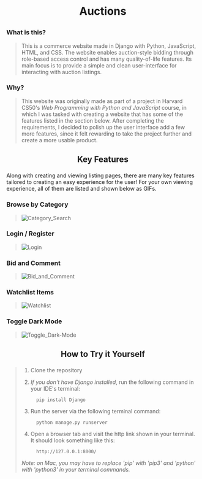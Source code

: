 # <p align="center">Auctions</p>

### What is this?
> This is a commerce website made in Django with Python, JavaScript, HTML, and CSS. The website enables auction-style bidding through role-based access control and has many quality-of-life features. Its main focus is to provide a simple and clean user-interface for interacting with auction listings.

### Why?
> This website was originally made as part of a project in Harvard CS50's *Web Programming with Python and JavaScript* course, in which I was tasked with creating a website that has some of the features listed in the section below.
> After completing the requirements, I decided to polish up the user interface add a few more features, since it felt rewarding to take the project further and create a more usable product.

## <p align="center">Key Features</p>
Along with creating and viewing listing pages, there are many key features tailored to creating an easy experience for the user! For your own viewing experience, all of them are listed and shown below as GIFs.

### Browse by Category
> ![Category_Search](https://github.com/user-attachments/assets/4bedc7c1-0dcb-4018-adc5-3d04aa2a5c0d)

### Login / Register
> ![Login](https://github.com/user-attachments/assets/f9cfda45-36b2-4614-b563-ed91ca496574)

### Bid and Comment
> ![Bid_and_Comment](https://github.com/user-attachments/assets/c2745a4e-a885-4986-900d-3028bdb7f3d0)

### Watchlist Items
> ![Watchlist](https://github.com/user-attachments/assets/f534d849-13aa-4dcb-85e1-7ed3b9dec034)

### Toggle Dark Mode
> ![Toggle_Dark-Mode](https://github.com/user-attachments/assets/0dee1418-b627-49c7-81c6-3c0adc2e4424)

## <p align="center">How to Try it Yourself</p>
> 1. Clone the repository
> 
> 2. *If you don't have Django installed*, run the following command in your IDE's terminal:
>      ```
>        pip install Django
>      ```
> 3. Run the server via the following terminal command:
>      ```
>        python manage.py runserver
>      ```
> 4. Open a browser tab and visit the http link shown in your terminal. It should look something like this:
>      ```
>        http://127.0.0.1:8000/
>      ```
> *Note: on Mac, you may have to replace 'pip' with 'pip3' and 'python' with 'python3' in your terminal commands.*

